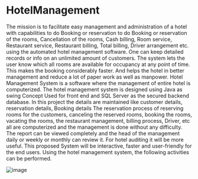 # HotelManagement
The mission is to facilitate easy management and administration of a hotel with capabilities to do Booking or reservation to do Booking or reservation of the rooms, Cancellation of the rooms, Cash billing, Room service, Restaurant service, Restaurant billing, Total billing, Driver arrangement etc. using the automated hotel management software. One can keep detailed records or info on an unlimited amount of customers. The system lets the user know which all rooms are available for occupancy at any point of time. This makes the booking considerably faster. And helps the hotel in better management and reduce a lot of paper work as well as manpower.
	Hotel Management System is a software where the management of entire hotel is computerized. The hotel management system is designed using Java as swing Concept Used for front end and SQL Server as the secured backend database.
In this project the details are maintained like customer details, reservation details, Booking details The reservation process of reserving rooms for the customers, canceling the reserved rooms, booking the rooms, vacating the rooms, the restaurant management, billing process, Driver, etc all are computerized and the management is done without any difficulty.
The report can be viewed completely and the head of the management daily or weekly or monthly can review it. For hotel auditing it will be more useful. This proposed System will be interactive, faster and user-friendly for the end users. Using the hotel management system, the following activities can be performed.

![image](https://github.com/user-attachments/assets/293976fb-3f7e-4398-8a0d-24065a2f76b8)


